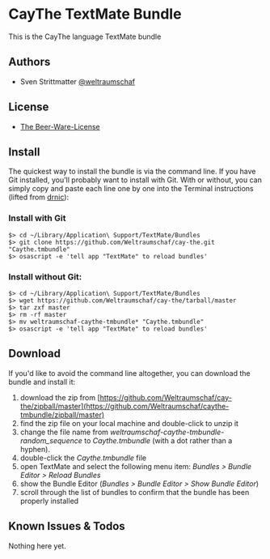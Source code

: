 # CayThe TextMate Bundle

This is the CayThe language TextMate bundle

## Authors

- Sven Strittmatter [@weltraumschaf](https://github.com/Weltraumschaf)

## License

- [The Beer-Ware-License](http://www.weltraumshcaf.de/bee-ware-license.txt)

## Install

The quickest way to install the bundle is  via the command line. If you have Git
installed, you'll  probably want to install  with Git. With or  without, you can
simply  copy and  paste each  line  one by  one into  the Terminal  instructions
(lifted from [drnic](http://github.com/drnic/ruby-on-rails-tmbundle)):

### Install with Git

    $> cd ~/Library/Application\ Support/TextMate/Bundles
    $> git clone https://github.com/Weltraumschaf/cay-the.git "Caythe.tmbundle"
    $> osascript -e 'tell app "TextMate" to reload bundles'

### Install without Git:

    $> cd ~/Library/Application\ Support/TextMate/Bundles
    $> wget https://github.com/Weltraumschaf/cay-the/tarball/master
    $> tar zxf master
    $> rm -rf master
    $> mv weltraumschaf-caythe-tmbundle* "Caythe.tmbundle"
    $> osascript -e 'tell app "TextMate" to reload bundles'

## Download

If you'd like to avoid the command line altogether, you can download the bundle and install it:

1. download the zip from [https://github.com/Weltraumschaf/cay-the/zipball/master](https://github.com/Weltraumschaf/caythe-tmbundle/zipball/master)
2. find the zip file on your local machine and double-click to unzip it
3. change the file name from *weltraumschaf-caythe-tmbundle-random_sequence* to *Caythe.tmbundle* (with a dot rather than a hyphen).
4. double-click the *Caythe.tmbundle* file
5. open TextMate and select the following menu item: *Bundles > Bundle Editor > Reload Bundles*
6. show the Bundle Editor (*Bundles > Bundle Editor > Show Bundle Editor*)
7. scroll through the list of bundles to confirm that the bundle has been properly installed

## Known Issues & Todos

Nothing here yet.
